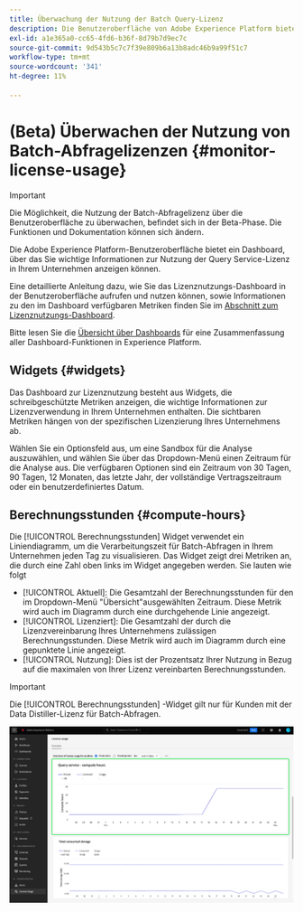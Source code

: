 ```yaml
---
title: Überwachung der Nutzung der Batch Query-Lizenz
description: Die Benutzeroberfläche von Adobe Experience Platform bietet ein Dashboard, über das Sie wichtige Informationen zur Verwendung der Data Distiller-Lizenz durch Ihr Unternehmen anzeigen können.
exl-id: a1e365a0-cc65-4fd6-b36f-8d79b7d9ec7c
source-git-commit: 9d543b5c7c7f39e809b6a13b8adc46b9a99f51c7
workflow-type: tm+mt
source-wordcount: '341'
ht-degree: 11%

---
```


# (Beta) Überwachen der Nutzung von Batch-Abfragelizenzen {#monitor-license-usage}

>[!IMPORTANT]
>
>Die Möglichkeit, die Nutzung der Batch-Abfragelizenz über die Benutzeroberfläche zu überwachen, befindet sich in der Beta-Phase. Die Funktionen und Dokumentation können sich ändern.

Die Adobe Experience Platform-Benutzeroberfläche bietet ein Dashboard, über das Sie wichtige Informationen zur Nutzung der Query Service-Lizenz in Ihrem Unternehmen anzeigen können.

Eine detaillierte Anleitung dazu, wie Sie das Lizenznutzungs-Dashboard in der Benutzeroberfläche aufrufen und nutzen können, sowie Informationen zu den im Dashboard verfügbaren Metriken finden Sie im [Abschnitt zum Lizenznutzungs-Dashboard](../../dashboards/guides/license-usage.md).

Bitte lesen Sie die [Übersicht über Dashboards](../../dashboards/home.md) für eine Zusammenfassung aller Dashboard-Funktionen in Experience Platform.

## Widgets {#widgets}

Das Dashboard zur Lizenznutzung besteht aus Widgets, die schreibgeschützte Metriken anzeigen, die wichtige Informationen zur Lizenzverwendung in Ihrem Unternehmen enthalten. Die sichtbaren Metriken hängen von der spezifischen Lizenzierung Ihres Unternehmens ab.

Wählen Sie ein Optionsfeld aus, um eine Sandbox für die Analyse auszuwählen, und wählen Sie über das Dropdown-Menü einen Zeitraum für die Analyse aus. Die verfügbaren Optionen sind ein Zeitraum von 30 Tagen, 90 Tagen, 12 Monaten, das letzte Jahr, der vollständige Vertragszeitraum oder ein benutzerdefiniertes Datum.

## Berechnungsstunden {#compute-hours}

Die [!UICONTROL Berechnungsstunden] Widget verwendet ein Liniendiagramm, um die Verarbeitungszeit für Batch-Abfragen in Ihrem Unternehmen jeden Tag zu visualisieren. Das Widget zeigt drei Metriken an, die durch eine Zahl oben links im Widget angegeben werden. Sie lauten wie folgt

- [!UICONTROL Aktuell]: Die Gesamtzahl der Berechnungsstunden für den im Dropdown-Menü &quot;Übersicht&quot;ausgewählten Zeitraum. Diese Metrik wird auch im Diagramm durch eine durchgehende Linie angezeigt.
- [!UICONTROL Lizenziert]: Die Gesamtzahl der durch die Lizenzvereinbarung Ihres Unternehmens zulässigen Berechnungsstunden. Diese Metrik wird auch im Diagramm durch eine gepunktete Linie angezeigt.
- [!UICONTROL Nutzung]: Dies ist der Prozentsatz Ihrer Nutzung in Bezug auf die maximalen von Ihrer Lizenz vereinbarten Berechnungsstunden.

>[!IMPORTANT]
>
>Die [!UICONTROL Berechnungsstunden] -Widget gilt nur für Kunden mit der Data Distiller-Lizenz für Batch-Abfragen.

![Das Dashboard zur Lizenznutzung mit hervorgehobenem Widget zur Berechnung der Stunden.](../images/data-distiller/compute-hours.png)

